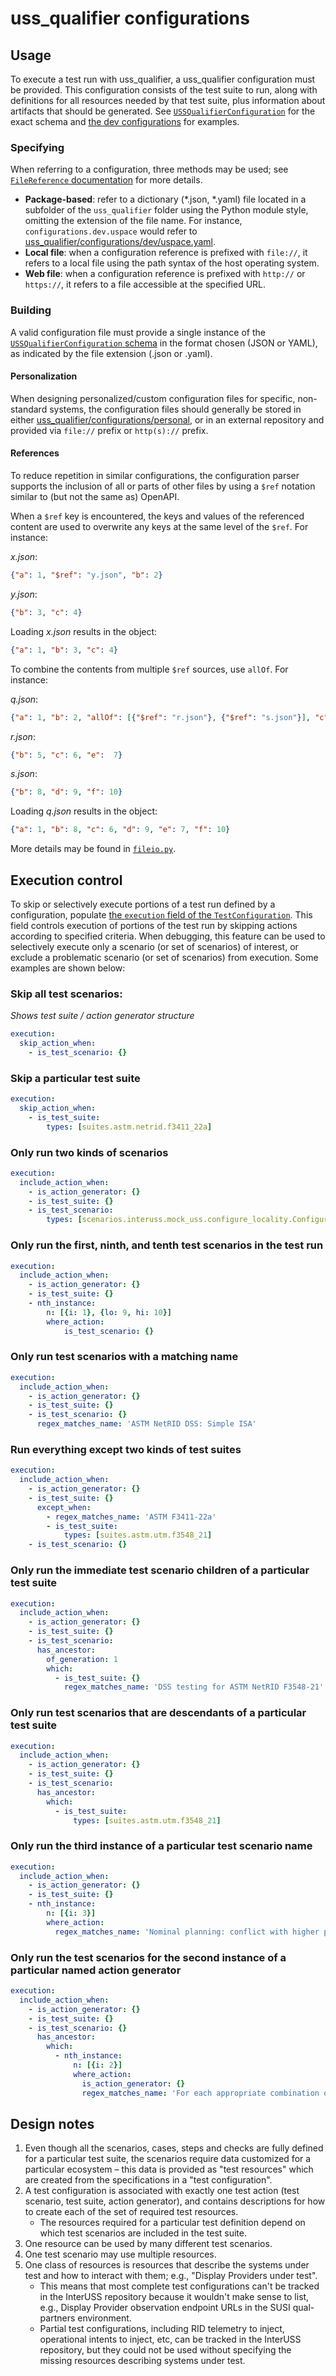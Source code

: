 # uss_qualifier configurations

## Usage

To execute a test run with uss_qualifier, a uss_qualifier configuration must be provided.  This configuration consists of the test suite to run, along with definitions for all resources needed by that test suite, plus information about artifacts that should be generated.  See [`USSQualifierConfiguration`](configuration.py) for the exact schema and [the dev configurations](./dev) for examples.

### Specifying

When referring to a configuration, three methods may be used; see [`FileReference` documentation](../fileio.py) for more details.

* **Package-based**: refer to a dictionary (*.json, *.yaml) file located in a subfolder of the `uss_qualifier` folder using the Python module style, omitting the extension of the file name.  For instance, `configurations.dev.uspace` would refer to [uss_qualifier/configurations/dev/uspace.yaml](dev/uspace.yaml).
* **Local file**: when a configuration reference is prefixed with `file://`, it refers to a local file using the path syntax of the host operating system.
* **Web file**: when a configuration reference is prefixed with `http://` or `https://`, it refers to a file accessible at the specified URL.

### Building

A valid configuration file must provide a single instance of the [`USSQualifierConfiguration` schema](configuration.py) in the format chosen (JSON or YAML), as indicated by the file extension (.json or .yaml).

#### Personalization

When designing personalized/custom configuration files for specific, non-standard systems, the configuration files should generally be stored in either [uss_qualifier/configurations/personal](personal), or in an external repository and provided via `file://` prefix or `http(s)://` prefix.

#### References

To reduce repetition in similar configurations, the configuration parser supports the inclusion of all or parts of other files by using a `$ref` notation similar to (but not the same as) OpenAPI.

When a `$ref` key is encountered, the keys and values of the referenced content are used to overwrite any keys at the same level of the `$ref`.  For instance:

_x.json_:
```json
{"a": 1, "$ref": "y.json", "b": 2}
```

_y.json_:
```json
{"b": 3, "c": 4}
```

Loading _x.json_ results in the object:

```json
{"a": 1, "b": 3, "c": 4}
```

To combine the contents from multiple `$ref` sources, use `allOf`.  For instance:

_q.json_:
```json
{"a": 1, "b": 2, "allOf": [{"$ref": "r.json"}, {"$ref": "s.json"}], "c": 3, "d":  4}
```

_r.json_:
```json
{"b": 5, "c": 6, "e":  7}
```

_s.json_:
```json
{"b": 8, "d": 9, "f": 10}
```

Loading _q.json_ results in the object:

```json
{"a": 1, "b": 8, "c": 6, "d": 9, "e": 7, "f": 10}
```

More details may be found in [`fileio.py`](../fileio.py).

## Execution control

To skip or selectively execute portions of a test run defined by a configuration, populate [the `execution` field of the `TestConfiguration`](configuration.py).  This field controls execution of portions of the test run by skipping actions according to specified criteria.  When debugging, this feature can be used to selectively execute only a scenario (or set of scenarios) of interest, or exclude a problematic scenario (or set of scenarios) from execution.  Some examples are shown below:

### Skip all test scenarios:

_Shows test suite / action generator structure_

```yaml
execution:
  skip_action_when:
    - is_test_scenario: {}
```

### Skip a particular test suite

```yaml
execution:
  skip_action_when:
    - is_test_suite:
        types: [suites.astm.netrid.f3411_22a]
```

### Only run two kinds of scenarios

```yaml
execution:
  include_action_when:
    - is_action_generator: {}
    - is_test_suite: {}
    - is_test_scenario:
        types: [scenarios.interuss.mock_uss.configure_locality.ConfigureLocality, scenarios.astm.utm.FlightIntentValidation]
```

### Only run the first, ninth, and tenth test scenarios in the test run

```yaml
execution:
  include_action_when:
    - is_action_generator: {}
    - is_test_suite: {}
    - nth_instance:
        n: [{i: 1}, {lo: 9, hi: 10}]
        where_action:
            is_test_scenario: {}
```

### Only run test scenarios with a matching name

```yaml
execution:
  include_action_when:
    - is_action_generator: {}
    - is_test_suite: {}
    - is_test_scenario: {}
      regex_matches_name: 'ASTM NetRID DSS: Simple ISA'
```

### Run everything except two kinds of test suites

```yaml
execution:
  include_action_when:
    - is_action_generator: {}
    - is_test_suite: {}
      except_when:
        - regex_matches_name: 'ASTM F3411-22a'
        - is_test_suite:
            types: [suites.astm.utm.f3548_21]
    - is_test_scenario: {}
```

### Only run the immediate test scenario children of a particular test suite

```yaml
execution:
  include_action_when:
    - is_action_generator: {}
    - is_test_suite: {}
    - is_test_scenario:
      has_ancestor:
        of_generation: 1
        which:
          - is_test_suite: {}
            regex_matches_name: 'DSS testing for ASTM NetRID F3548-21'
```

### Only run test scenarios that are descendants of a particular test suite

```yaml
execution:
  include_action_when:
    - is_action_generator: {}
    - is_test_suite: {}
    - is_test_scenario:
      has_ancestor:
        which:
          - is_test_suite:
              types: [suites.astm.utm.f3548_21]
```

### Only run the third instance of a particular test scenario name

```yaml
execution:
  include_action_when:
    - is_action_generator: {}
    - is_test_suite: {}
    - nth_instance:
        n: [{i: 3}]
        where_action:
          regex_matches_name: 'Nominal planning: conflict with higher priority'
```

### Only run the test scenarios for the second instance of a particular named action generator

```yaml
execution:
  include_action_when:
    - is_action_generator: {}
    - is_test_suite: {}
    - is_test_scenario: {}
      has_ancestor:
        which:
          - nth_instance:
              n: [{i: 2}]
              where_action:
                is_action_generator: {}
                regex_matches_name: 'For each appropriate combination of flight planner\(s\)'
```

## Design notes

1. Even though all the scenarios, cases, steps and checks are fully defined for a particular test suite, the scenarios require data customized for a particular ecosystem – this data is provided as "test resources" which are created from the specifications in a "test configuration".
2. A test configuration is associated with exactly one test action (test scenario, test suite, action generator), and contains descriptions for how to create each of the set of required test resources.
    * The resources required for a particular test definition depend on which test scenarios are included in the test suite.
3. One resource can be used by many different test scenarios.
4. One test scenario may use multiple resources.
5. One class of resources is resources that describe the systems under test and how to interact with them; e.g., "Display Providers under test".
    * This means that most complete test configurations can't be tracked in the InterUSS repository because it wouldn't make sense to list, e.g., Display Provider observation endpoint URLs in the SUSI qual-partners environment.
    * Partial test configurations, including RID telemetry to inject, operational intents to inject, etc, can be tracked in the InterUSS repository, but they could not be used without specifying the missing resources describing systems under test.
